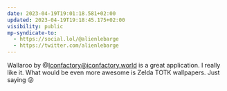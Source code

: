 ```yaml
---
date: 2023-04-19T19:01:18.581+02:00
updated: 2023-04-19T19:18:45.175+02:00
visibility: public
mp-syndicate-to:
  - https://social.lol/@alienlebarge
  - https://twitter.com/alienlebarge
---
```

Wallaroo by @Iconfactory@iconfactory.world is a great application. I really like it. What would be even more awesome is Zelda TOTK wallpapers. Just saying 😝
